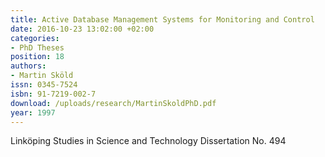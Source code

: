 ```yaml
---
title: Active Database Management Systems for Monitoring and Control
date: 2016-10-23 13:02:00 +02:00
categories:
- PhD Theses
position: 18
authors:
- Martin Sköld
issn: 0345-7524
isbn: 91-7219-002-7
download: /uploads/research/MartinSkoldPhD.pdf
year: 1997
---
```


Linköping Studies in Science and Technology Dissertation No. 494

